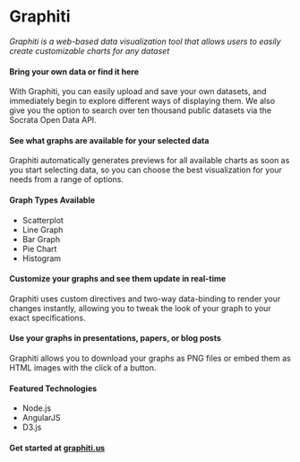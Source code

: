 # Graphiti

*Graphiti is a web-based data visualization tool that allows users to easily create customizable charts for any dataset*

#### Bring your own data or find it here
With Graphiti, you can easily upload and save your own datasets, and immediately begin to explore different ways of displaying them. 
We also give you the option to search over ten thousand public datasets via the Socrata Open Data API.

#### See what graphs are available for your selected data
Graphiti automatically generates previews for all available charts as soon as you start selecting data, so you can choose the best visualization for your needs from a range of options.

#### Graph Types Available
+ Scatterplot
+ Line Graph
+ Bar Graph
+ Pie Chart
+ Histogram

#### Customize your graphs and see them update in real-time
Graphiti uses custom directives and two-way data-binding to render your changes instantly, allowing you to tweak the look of your graph to your exact specifications.

#### Use your graphs in presentations, papers, or blog posts
Graphiti allows you to download your graphs as PNG files or embed them as HTML images with the click of a button.

#### Featured Technologies
+ Node.js 
+ AngularJS 
+ D3.js

#### Get started at [graphiti.us](http://www.graphiti.us)

